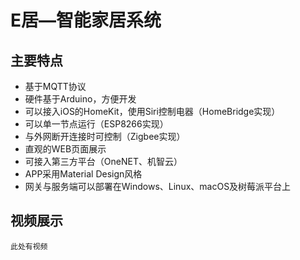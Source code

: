 # E居—智能家居系统

## 主要特点

- 基于MQTT协议
- 硬件基于Arduino，方便开发
- 可以接入iOS的HomeKit，使用Siri控制电器（HomeBridge实现）
- 可以单一节点运行（ESP8266实现）
- 与外网断开连接时可控制（Zigbee实现）
- 直观的WEB页面展示
- 可接入第三方平台（OneNET、机智云）
- APP采用Material Design风格
- 网关与服务端可以部署在Windows、Linux、macOS及树莓派平台上

## 视频展示

`此处有视频`

